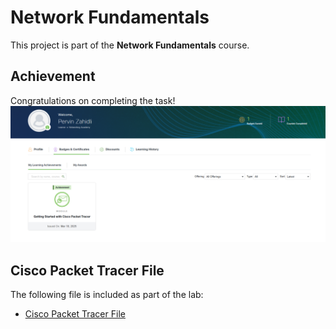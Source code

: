 # Network Fundamentals

This project is part of the **Network Fundamentals** course.

## Achievement

Congratulations on completing the task!  
![Badge](./Badge.png)

## Cisco Packet Tracer File

The following file is included as part of the lab:

- [Cisco Packet Tracer File](./zahidlipervin.pkt)
